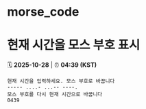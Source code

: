 # morse_code
# 현재 시간을 모스 부호 표시
<!-- MORSE_TIME_START -->
🗓️ **2025-10-28** | ⏰ **04:39 (KST)**

```
현재 시간을 입력하세요. 모스 부호로 바꿉니다
----- ....- ...-- ----.
모스 부호를 다시 현재 시간으로 바꿉니다
0439
```
<!-- MORSE_TIME_END -->

